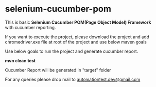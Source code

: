 # selenium-cucumber-pom

This is basic <strong>Selenium Cucumber POM(Page Object Model) Framework</strong> with cucumber reporting.

If you want to execute the project, please download the project and add chromedriver.exe file at root of the project
and use below maven goals

Use below goals to run the project and generate cucumber report.<p>
**mvn clean test**
<p>Cucumber Report will be generated in "target" folder
  
 For any queries please drop mail to <a href="mailto:automationtest.dev@gmail.com">automationtest.dev@gmail.com</a>
